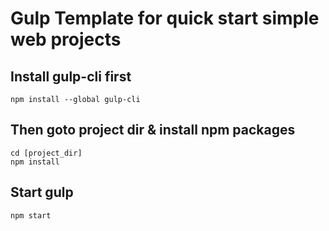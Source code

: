 # Gulp Template for quick start simple web projects

## Install gulp-cli first

`npm install --global gulp-cli`

## Then goto project dir & install npm packages

```
cd [project_dir]
npm install
```

## Start gulp

`npm start`
